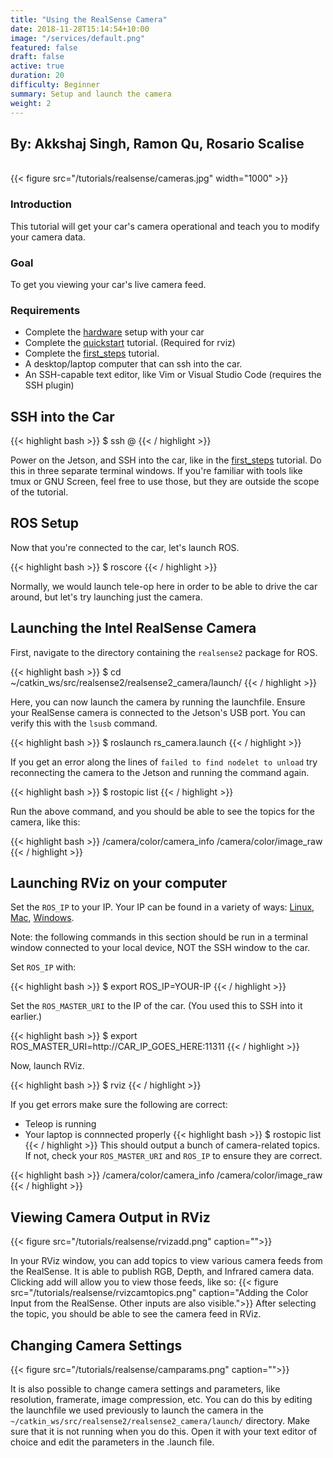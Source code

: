 ```yaml
---
title: "Using the RealSense Camera"
date: 2018-11-28T15:14:54+10:00
image: "/services/default.png"
featured: false
draft: false
active: true
duration: 20 
difficulty: Beginner 
summary: Setup and launch the camera
weight: 2
---
```


<h2> By: Akkshaj Singh, Ramon Qu, Rosario Scalise</h2>

<br>
{{< figure src="/tutorials/realsense/cameras.jpg" width="1000" >}}
<br>

### Introduction
This tutorial will get your car's camera operational and teach you to modify your camera data.

### Goal 
To get you viewing your car's live camera feed.

### Requirements
  - Complete the [hardware](/hardware/build_instructions) setup with your car
  - Complete the [quickstart](/tutorials/quickstart) tutorial. (Required for rviz)
  - Complete the [first_steps](/tutorials/first_steps/) tutorial.
  - A desktop/laptop computer that can ssh into the car.
  - An SSH-capable text editor, like Vim or Visual Studio Code (requires the SSH plugin)

## SSH into the Car
{{< highlight bash >}}
$ ssh <user>@<car ip> 
{{< / highlight >}}

Power on the Jetson, and SSH into the car, like in the [first_steps](/tutorials/first_steps/) tutorial. Do this in three separate terminal windows. If you're familiar with tools like tmux or GNU Screen, feel free to use those, but they are outside the scope of the tutorial.

## ROS Setup
Now that you're connected to the car, let's launch ROS.

{{< highlight bash >}}
$ roscore 
{{< / highlight >}}

Normally, we would launch tele-op here in order to be able to drive the car around, but let's try launching just the camera.

## Launching the Intel RealSense Camera
First, navigate to the directory containing the `realsense2` package for ROS.

{{< highlight bash >}}
$ cd ~/catkin_ws/src/realsense2/realsense2_camera/launch/
{{< / highlight >}}

Here, you can now launch the camera by running the launchfile. Ensure your RealSense camera is connected to the Jetson's USB port. You can verify this with the `lsusb` command.

{{< highlight bash >}}
$ roslaunch rs_camera.launch
{{< / highlight >}}

If you get an error along the lines of `failed to find nodelet to unload` try reconnecting the camera to the Jetson and running the command again.

{{< highlight bash >}}
$ rostopic list
{{< / highlight >}}

Run the above command, and you should be able to see the topics for the camera, like this:

{{< highlight bash >}}
/camera/color/camera_info
/camera/color/image_raw
{{< / highlight >}}

## Launching RViz on your computer
Set the `ROS_IP` to your IP. Your IP can be found in a variety of ways: [Linux](https://ubuntu.com/server/docs/network-configuration), [Mac](https://www.wikihow.com/Find-Your-IP-Address-on-a-Mac), [Windows](https://support.microsoft.com/en-us/help/4026518/windows-10-find-your-ip-address).

Note: the following commands in this section should be run in a terminal window connected to your local device, NOT the SSH window to the car.

Set `ROS_IP` with:

{{< highlight bash >}}
$ export ROS_IP=YOUR-IP
{{< / highlight >}}

Set the `ROS_MASTER_URI` to the IP of the car. (You used this to SSH into it earlier.)

{{< highlight bash >}}
$ export ROS_MASTER_URI=http://CAR_IP_GOES_HERE:11311
{{< / highlight >}}

Now, launch RViz.

{{< highlight bash >}}
$ rviz
{{< / highlight >}}

If you get errors make sure the following are correct:

- Teleop is running
- Your laptop is connnected properly
{{< highlight bash >}}
$ rostopic list
{{< / highlight >}}
This should output a bunch of camera-related topics. If not, check your `ROS_MASTER_URI` and `ROS_IP` to ensure they are correct.

{{< highlight bash >}}
/camera/color/camera_info
/camera/color/image_raw
{{< / highlight >}}


## Viewing Camera Output in RViz

{{< figure src="/tutorials/realsense/rvizadd.png" caption="">}}

In your RViz window, you can add topics to view various camera feeds from the RealSense. It is able to publish RGB, Depth, and Infrared camera data. Clicking add will allow you to view those feeds, like so:
{{< figure src="/tutorials/realsense/rvizcamtopics.png" caption="Adding the Color Input from the RealSense. Other inputs are also visible.">}}
After selecting the topic, you should be able to see the camera feed in RViz.

## Changing Camera Settings

{{< figure src="/tutorials/realsense/camparams.png" caption="">}}

It is also possible to change camera settings and parameters, like resolution, framerate, image compression, etc. You can do this by editing the launchfile we used previously to launch the camera in the `~/catkin_ws/src/realsense2/realsense2_camera/launch/` directory. Make sure that it is not running when you do this. Open it with your text editor of choice and edit the parameters in the .launch file.
